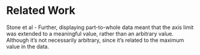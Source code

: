# Related Work

Stone et al - Further, displaying part-to-whole data meant that the axis limit was extended to a meaningful value, rather than an arbitrary value. Although it’s not necessarily arbitrary, since it’s related to the maximum value in the data.